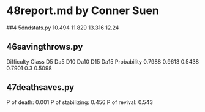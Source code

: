 # 48report.md by Conner Suen
##4 5dndstats.py
10.494
11.829
13.316
12.24

## 46savingthrows.py
Difficulty Class		D5		Da5		D10		Da10	D15		Da15
Probability				0.7988	0.9613	0.5438	0.7901	0.3		0.5098

## 47deathsaves.py
P of death: 		0.001
P of stabilizing: 	0.456
P of revival: 		0.543

